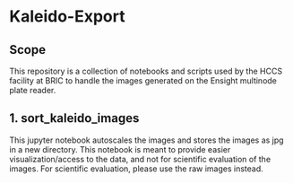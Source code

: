 # Kaleido-Export

## Scope
This repository is a collection of notebooks and scripts used by the HCCS facility at BRIC to handle the images generated on the Ensight multinode plate reader.

## 1. sort_kaleido_images
This jupyter notebook autoscales the images and stores the images as jpg in a new directory. 
This notebook is meant to provide easier visualization/access to the data, and not for scientific evaluation of the images. For scientific evaluation, please use the raw images instead.
